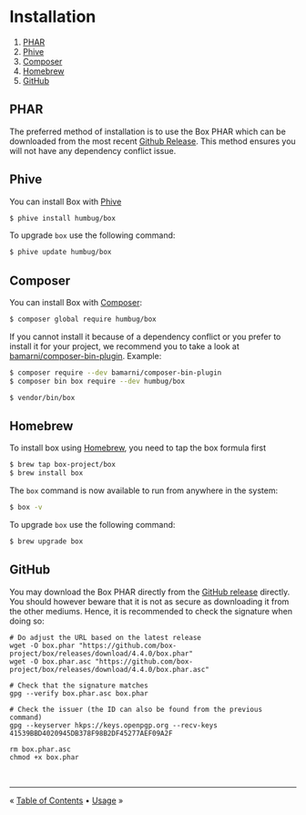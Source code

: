 # Installation

1. [PHAR](#phar)
1. [Phive](#phive)
1. [Composer](#composer)
1. [Homebrew](#homebrew)
1. [GitHub](#github)


## PHAR

The preferred method of installation is to use the Box PHAR which can be downloaded from the most recent
[Github Release][releases]. This method ensures you will not have any dependency conflict issue.


## Phive

You can install Box with [Phive][phive]

```bash
$ phive install humbug/box
```

To upgrade `box` use the following command:

```bash
$ phive update humbug/box
```


## Composer

You can install Box with [Composer][composer]:

```bash
$ composer global require humbug/box
```

If you cannot install it because of a dependency conflict or you prefer to install it for your project, we recommend
you to take a look at [bamarni/composer-bin-plugin][bamarni/composer-bin-plugin]. Example:

```bash
$ composer require --dev bamarni/composer-bin-plugin
$ composer bin box require --dev humbug/box

$ vendor/bin/box
```

## Homebrew

To install box using [Homebrew](https://brew.sh), you need to tap the box formula first

```bash
$ brew tap box-project/box
$ brew install box
```

The `box` command is now available to run from anywhere in the system:

```bash
$ box -v
```

To upgrade `box` use the following command:

```bash
$ brew upgrade box
```

## GitHub

You may download the Box PHAR directly from the [GitHub release][releases] directly.
You should however beware that it is not as secure as downloading it from the other mediums.
Hence, it is recommended to check the signature when doing so:

```
# Do adjust the URL based on the latest release
wget -O box.phar "https://github.com/box-project/box/releases/download/4.4.0/box.phar"
wget -O box.phar.asc "https://github.com/box-project/box/releases/download/4.4.0/box.phar.asc"

# Check that the signature matches
gpg --verify box.phar.asc box.phar

# Check the issuer (the ID can also be found from the previous command)
gpg --keyserver hkps://keys.openpgp.org --recv-keys 41539BBD4020945DB378F98B2DF45277AEF09A2F

rm box.phar.asc
chmod +x box.phar
```


<br />
<hr />

« [Table of Contents](/) • [Usage](usage.md) »


[releases]: https://github.com/humbug/box/releases
[composer]: https://getcomposer.org
[bamarni/composer-bin-plugin]: https://github.com/bamarni/composer-bin-plugin
[phive]: https://github.com/phar-io/phive
[github-release]: https://github.com/box-project/box/releases
